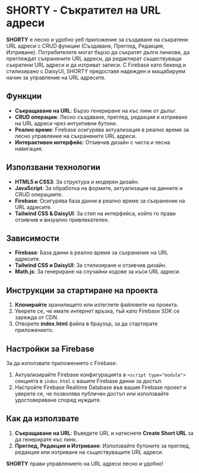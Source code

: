 # SHORTY - Съкратител на URL адреси

**SHORTY** е лесно и удобно уеб приложение за създаване на съкратени URL адреси с CRUD функции (Създаване, Преглед, Редакция, Изтриване). Потребителите могат бързо да съкратят дълги линкове, да преглеждат съхранените URL адреси, да редактират съществуващи съкратени URL адреси и да изтриват записи. С Firebase като бекенд и стилизирано с DaisyUI, SHORTY предоставя надежден и мащабируем начин за управление на URL адресите.

## Функции
- **Съкращаване на URL**: Бързо генериране на къс линк от дълъг.
- **CRUD операции**: Лесно създаване, преглед, редакция и изтриване на URL адреси чрез интуитивни бутони.
- **Реално време**: Firebase осигурява актуализация в реално време за лесно управление на съхранените URL адреси.
- **Интерактивен интерфейс**: Отзивчив дизайн с чиста и лесна навигация.

## Използвани технологии

- **HTML5 и CSS3**: За структура и модерен дизайн.
- **JavaScript**: За обработка на формите, актуализация на данните и CRUD операциите.
- **Firebase**: Осигурява база данни в реално време за съхранение на URL адресите.
- **Tailwind CSS & DaisyUI**: За стил на интерфейса, който го прави отзивчив и визуално привлекателен.

## Зависимости

- **Firebase**: База данни в реално време за съхранение на URL адресите.
- **Tailwind CSS и DaisyUI**: За стилизиране и отзивчив дизайн.
- **Math.js**: За генериране на случайни кодове за къси URL адреси.

## Инструкции за стартиране на проекта

1. **Клонирайте** хранилището или изтеглете файловете на проекта.
2. Уверете се, че имате интернет връзка, тъй като Firebase SDK се зарежда от CDN.
3. Отворете **index.html** файла в браузър, за да стартирате приложението.

## Настройки за Firebase
За да използвате приложението с Firebase:
1. Актуализирайте Firebase конфигурацията в `<script type="module">` секцията в `index.html` с вашите Firebase данни за достъп.
2. Настройте Firebase Realtime Database във вашия Firebase проект и уверете се, че позволява публичен достъп или използвайте удостоверяване според нуждите.

## Как да използвате

1. **Съкращаване на URL**: Въведете URL и натиснете **Create Short URL** за да генерирате къс линк.
2. **Преглед, Редакция и Изтриване**: Използвайте бутоните за преглед, редакция или изтриване на съществуващите URL адреси.

**SHORTY** прави управлението на URL адреси лесно и удобно!
